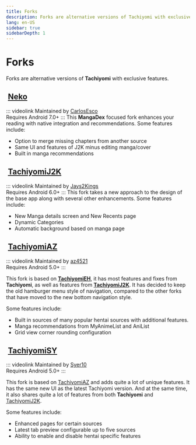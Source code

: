 ```yaml
---
title: Forks
description: Forks are alternative versions of Tachiyomi with exclusive features.
lang: en-US
sidebar: true
sidebarDepth: 1
---
```


# Forks
Forks are alternative versions of **Tachiyomi** with exclusive features.

## <img class="headerLogo" :src="$withBase('/assets/forks_logo-neko.png')"> [Neko](/forks/Neko)
::: videolink
Maintained by [CarlosEsco](https://github.com/CarlosEsco)
<br>Requires Android 7.0+
:::
This **MangaDex** focused fork enhances your reading with native integration and recommendations.
Some features include:
* Option to merge missing chapters from another source
* Same UI and features of J2K minus editing manga/cover
* Built in manga recommendations

## <img class="headerLogo" :src="$withBase('/assets/forks_logo-j2k.png')"> [TachiyomiJ2K](/forks/TachiyomiJ2K)
::: videolink
Maintained by [Jays2Kings](https://github.com/Jays2Kings)
<br>Requires Android 6.0+
:::
This fork takes a new approach to the design of the base app along with several other enhancements.
Some features include:
* New Manga details screen and New Recents page
* Dynamic Categories
* Automatic background based on manga page

## <img class="headerLogo" :src="$withBase('/assets/forks_logo-az.png')"> [TachiyomiAZ](/forks/TachiyomiAZ)
::: videolink
Maintained by [az4521](https://github.com/az4521)
<br>Requires Android 5.0+
:::

This fork is based on **[TachiyomiEH](/forks/TachiyomiEH)**, it has most features and fixes from **Tachiyomi**, as well as features from **[TachiyomiJ2K](/forks/TachiyomiJ2K)**. It has decided to keep the old hamburger menu style of navigation, compared to the other forks that have moved to the new bottom navigation style.

Some features include:
* Built in sources of many popular hentai sources with additional features.
* Manga recommendations from MyAnimeList and AniList
* Grid view corner rounding configuration

## <img class="headerLogo" :src="$withBase('/assets/forks_logo-sy.png')"> [TachiyomiSY](/forks/TachiyomiSY)
::: videolink
Maintained by [Syer10](https://github.com/jobobby04)
<br>Requires Android 5.0+
:::

This fork is based on [TachiyomiAZ](/forks/TachiyomiAZ) and adds quite a lot of unique features. It has the same new UI as the latest Tachiyomi version. And at the same time, it also shares quite a lot of features from both **Tachiyomi** and [TachiyomiJ2K](/forks/TachiyomiJ2K).

Some features include:
* Enhanced pages for certain sources
* Latest tab preview configurable up to five sources
* Ability to enable and disable hentai specific features
